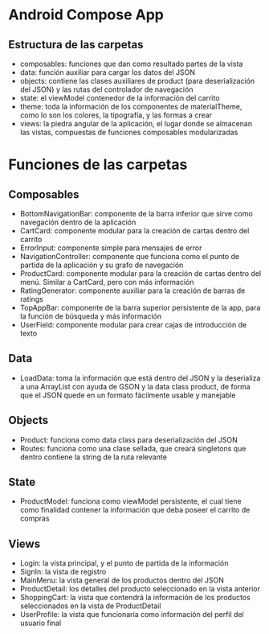 # Android Compose App

## Estructura de las carpetas

- composables: funciones que dan como resultado partes de la vista
- data: función auxiliar para cargar los datos del JSON
- objects: contiene las clases auxiliares de product (para deserialización del JSON) y las rutas del
  controlador de navegación
- state: el viewModel contenedor de la información del carrito
- theme: toda la información de los componentes de materialTheme, como lo son los colores, la
  tipografía, y las formas a crear
- views: la piedra angular de la aplicación, el lugar donde se almacenan las vistas, compuestas de
  funciones composables modularizadas

# Funciones de las carpetas

## Composables

- BottomNavigationBar: componente de la barra inferior que sirve como navegación dentro de la
  aplicación
- CartCard: componente modular para la creación de cartas dentro del carrito
- ErrorInput: componente simple para mensajes de error
- NavigationController: componente que funciona como el punto de partida de la aplicación y su grafo
  de navegación
- ProductCard: componente modular para la creación de cartas dentro del menú. Similar a CartCard,
  pero con más información
- RatingGenerator: componente auxiliar para la creación de barras de ratings
- TopAppBar: componente de la barra superior persistente de la app, para la función de búsqueda y
  más información
- UserField: componente modular para crear cajas de introducción de texto

## Data

- LoadData: toma la información que está dentro del JSON y la deserializa a una ArrayList<Product>
  con ayuda de GSON y la data class product, de forma que el JSON quede en un formato fácilmente
  usable y manejable

## Objects

- Product: funciona como data class para deserialización del JSON
- Routes: funciona como una clase sellada, que creará singletons que dentro contiene la string de la
  ruta relevante

## State

- ProductModel: funciona como viewModel persistente, el cual tiene como finalidad contener la
  información que deba poseer el carrito de compras

## Views

- Login: la vista principal, y el punto de partida de la información
- SignIn: la vista de registro
- MainMenu: la vista general de los productos dentro del JSON
- ProductDetail: los detalles del producto seleccionado en la vista anterior
- ShoppingCart: la vista que contendrá la información de los productos seleccionados en la vista de
  ProductDetail
- UserProfile: la vista que funcionaría como información del perfil del usuario final